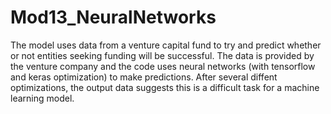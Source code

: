 # Mod13_NeuralNetworks

The model uses data from a venture capital fund to try and predict whether or not entities seeking funding will be successful.  The data is provided by the venture company and the code uses neural networks (with tensorflow and keras optimization) to make predictions.  After several diffent optimizations, the output data suggests this is a difficult task for a machine learning model.
